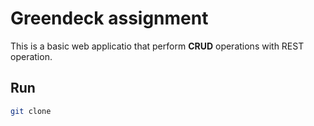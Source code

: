 # Greendeck assignment
This is a basic web applicatio that perform **CRUD** operations with REST operation.

## Run

```bash
git clone 
```